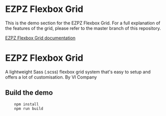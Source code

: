 # EZPZ Flexbox Grid #
This is the demo section for the EZPZ Flexbox Grid. For a full explanation of the features of the grid, please refer to the master branch of this repository.

[EZPZ Flexbox Grid documentation](https://github.com/vicompany/ezpz-flexbox-grid)
# EZPZ Flexbox Grid

A lightweight Sass (.scss) flexbox grid system that's easy to setup and offers a lot of customisation. By VI Company

## Build the demo
```
	npm install
	npm run build
```
